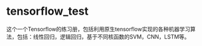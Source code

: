 # tensorflow_test
这个一个Tensorflow的练习册，包括利用原生tensorflow实现的各种机器学习算法，包括：线性回归，逻辑回归，基于不同核函数的SVM，CNN，LSTM等。
